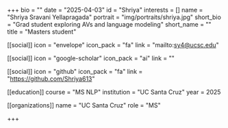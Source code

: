 +++
bio = ""
date = "2025-04-03"
id = "Shriya"
interests = []
name = "Shriya Sravani Yellapragada"
portrait = "img/portraits/shriya.jpg"
short_bio = "Grad student exploring AVs and language modeling"
short_name = ""
title = "Masters student"

[[social]]
    icon = "envelope"
    icon_pack = "fa"
    link = "mailto:sy4@ucsc.edu"

[[social]]
    icon = "google-scholar"
    icon_pack = "ai"
    link = ""

[[social]]
    icon = "github"
    icon_pack = "fa"
    link = "https://github.com/Shriya613"

[[education]]
    course = "MS NLP"
    institution = "UC Santa Cruz"
    year = 2025
    
[[organizations]]
    name = "UC Santa Cruz"
    role = "MS"

+++
